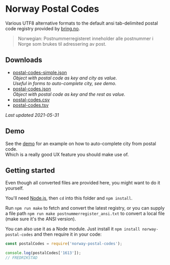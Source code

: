 # Norway Postal Codes

Various UTF8 alternative formats to the default ansi tab-delimited postal code registry provided by [bring.no](http://www.bring.no/radgivning/sende-noe/adressetjenester/adresseregistre).

> Norwegian: Postnummerregisteret inneholder alle postnummer i Norge som brukes til adressering av post.

## Downloads

- [postal-codes-simple.json](https://raw.githubusercontent.com/sindresorhus/norway-postal-codes/gh-pages/converted/postal-codes-simple.json)\
  *Object with postal code as key and city as value.\
  Useful in forms to auto-complete city, see demo.*
- [postal-codes.json](https://raw.githubusercontent.com/sindresorhus/norway-postal-codes/gh-pages/converted/postal-codes.json)\
  *Object with postal code as key and the rest as value.*
- [postal-codes.csv](https://raw.githubusercontent.com/sindresorhus/norway-postal-codes/gh-pages/converted/postal-codes.csv)
- [postal-codes.tsv](https://raw.githubusercontent.com/sindresorhus/norway-postal-codes/gh-pages/converted/postal-codes.tsv)

*Last updated 2021-05-31*

## Demo

See the [demo](https://sindresorhus.com/norway-postal-codes) for an example on how to auto-complete city from postal code.\
Which is a really good UX feature you should make use of.

## Getting started

Even though all converted files are provided here, you might want to do it yourself.

You'll need [Node.js](https://nodejs.org), then `cd` into this folder and `npm install`.

Run `npm run make` to fetch and convert the latest registry, or you can supply a file path `npm run make postnummerregister_ansi.txt` to convert a local file (make sure it's the ANSI version).

You can also use it as a Node module. Just install it `npm install norway-postal-codes` and then require it in your code:

```js
const postalCodes = require('norway-postal-codes');

console.log(postalCodes['1613']);
// FREDRIKSTAD
```
